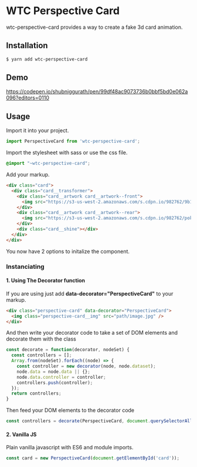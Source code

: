 # WTC Perspective Card
wtc-perspective-card provides a way to create a fake 3d card animation.

## Installation
```sh
$ yarn add wtc-perspective-card
```

## Demo
https://codepen.io/shubniggurath/pen/99df48ac9073736b0bbf5bd0e062a096?editors=0110

## Usage
Import it into your project.
```javascript
import PerspectiveCard from 'wtc-perspective-card';
```

Import the stylesheet with sass or use the css file.
```scss
@import "~wtc-perspective-card";
```

Add your markup.
```html
<div class="card">
  <div class="card__transformer">
    <div class="card__artwork card__artwork--front">
      <img src="https://s3-us-west-2.amazonaws.com/s.cdpn.io/982762/9b1b5b5-1.png" />
    </div>
    <div class="card__artwork card__artwork--rear">
      <img src="https://s3-us-west-2.amazonaws.com/s.cdpn.io/982762/pokemon_card_backside_in_high_resolution_by_atomicmonkeytcg_dah43cy-fullview.png" />
    </div>
    <div class="card__shine"></div>
  </div>
</div>
```

You now have 2 options to initalize the component.

### Instanciating
#### 1. Using The Decorator function
If you are using just add **data-decorator="PerspectiveCard"** to your markup.
```html
<div class="perspective-card" data-decorator="PerspectiveCard">
  <img class="perspective-card__img" src="path/image.jpg" />
</div>
```
And then write your decorator code to take a set of DOM elements and decorate them with the class
```javascript
const decorate = function(decorator, nodeSet) {
  const controllers = [];
  Array.from(nodeSet).forEach((node) => {
    const controller = new decorator(node, node.dataset);
    node.data = node.data || {};
    node.data.controller = controller;
    controllers.push(controller);
  });
  return controllers;
}
```
Then feed your DOM elements to the decorator code
```javascript
const controllers = decorate(PerspectiveCard, document.querySelectorAll('[data-decorator="PerspectiveCard"]'));
```

#### 2. Vanilla JS
Plain vanilla javascript with ES6 and module imports.
```javascript
const card = new PerspectiveCard(document.getElementById('card'));
```

